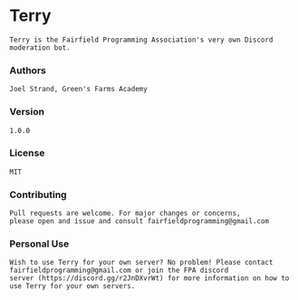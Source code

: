 # Terry
    Terry is the Fairfield Programming Association's very own Discord moderation bot.
### Authors
    Joel Strand, Green's Farms Academy
### Version
    1.0.0
### License
    MIT
### Contributing
    Pull requests are welcome. For major changes or concerns,
    please open and issue and consult fairfieldprogramming@gmail.com
### Personal Use
    Wish to use Terry for your own server? No problem! Please contact fairfieldprogramming@gmail.com or join the FPA discord
    server (https://discord.gg/r2JnDXvrWt) for more information on how to use Terry for your own servers.

